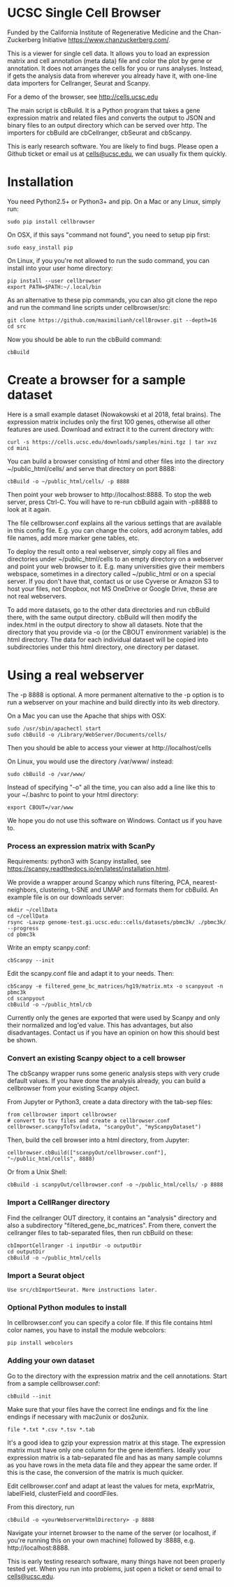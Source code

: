 UCSC Single Cell Browser
========================

Funded by the California Institute of Regenerative Medicine and the
Chan-Zuckerberg Initiative https://www.chanzuckerberg.com/.

This is a viewer for single cell data. It allows you to load an expression
matrix and cell annotation (meta data) file and color the plot by gene or
annotation. It does not arranges the cells for you or runs analyses. Instead,
if gets the analysis data from wherever you already have it, with
one-line data importers for Cellranger, Seurat and Scanpy.

For a demo of the browser, see http://cells.ucsc.edu

The main script is cbBuild. It is a Python program that takes a gene expression
matrix and related files and converts the output to JSON and binary files to
an output directory which can be served over http. The importers for cbBuild
are cbCellranger, cbSeurat and cbScanpy.

This is early research software. You are likely to find bugs. Please open a Github
ticket or email us at cells@ucsc.edu, we can usually fix them quickly.

# Installation

You need Python2.5+ or Python3+ and pip. On a Mac or any Linux, simply run:

    sudo pip install cellbrowser

On OSX, if this says "command not found", you need to setup pip first:

    sudo easy_install pip

On Linux, if you you're not allowed to run the sudo command, you can install into your user home directory:

    pip install --user cellbrowser
    export PATH=$PATH:~/.local/bin

As an alternative to these pip commands, you can also git clone the repo and
run the command line scripts under cellbrowser/src:

    git clone https://github.com/maximilianh/cellBrowser.git --depth=16
    cd src

Now you should be able to run the cbBuild command:

    cbBuild

# Create a browser for a sample dataset

Here is a small example dataset (Nowakowski et al 2018, fetal brains). The
expression matrix includes only the first 100 genes, otherwise all other
features are used. Download and extract it to the current directory with:

    curl -s https://cells.ucsc.edu/downloads/samples/mini.tgz | tar xvz
    cd mini

You can build a browser consisting of html and other files into the directory
~/public_html/cells/ and serve that directory on port 8888:

    cbBuild -o ~/public_html/cells/ -p 8888

Then point your web browser to http://localhost:8888. To stop the web server, press Ctrl-C. 
You will have to re-run cbBuild again with -p8888 to look at it again.

The file cellbrowser.conf explains all the various settings that are available
in this config file. E.g. you can change the colors, add acronym tables, add
file names, add more marker gene tables, etc.

To deploy the result onto a real webserver, simply copy all files and directories
under ~/public_html/cells to an empty directory on a webserver and point your
web browser to it. E.g. many universities give their members webspace,
sometimes in a directory called ~/public_html or on a special server. If you
don't have that, contact us or use Cyverse or Amazon S3 to host your files, not
Dropbox, not MS OneDrive or Google Drive, these are not real webservers.

To add more datasets, go to the other data directories and run cbBuild
there, with the same output directory. cbBuild will then modify the index.html
in the output directory to show all datasets. Note that the directory that you
provide via -o (or the CBOUT environment variable) is the html directory. The
data for each individual dataset will be copied into subdirectories under this
html directory, one directory per dataset.

# Using a real webserver

The -p 8888 is optional. A more permanent alternative to the -p option is to
run a webserver on your machine and build directly into its web directory.

On a Mac you can use the Apache that ships with OSX:

    sudo /usr/sbin/apachectl start
    sudo cbBuild -o /Library/WebServer/Documents/cells/

Then you should be able to access your viewer at http://localhost/cells

On Linux, you would use the directory /var/www/ instead:

    sudo cbBuild -o /var/www/

Instead of specifying "-o" all the time, you can also add a line like this to
your ~/.bashrc to point to your html directory:
 
    export CBOUT=/var/www

We hope you do not use this software on Windows. Contact us if you have to.

### Process an expression matrix with ScanPy

Requirements: python3 with Scanpy installed, see https://scanpy.readthedocs.io/en/latest/installation.html.

We provide a wrapper around Scanpy which runs filtering, PCA, nearest-neighbors, clustering, t-SNE and
UMAP and formats them for cbBuild. An example file is on our downloads server:

    mkdir ~/cellData
    cd ~/cellData
    rsync -Lavzp genome-test.gi.ucsc.edu::cells/datasets/pbmc3k/ ./pbmc3k/ --progress
    cd pbmc3k

Write an empty scanpy.conf:

    cbScanpy --init

Edit the scanpy.conf file and adapt it to your needs. Then:
    
    cbScanpy -e filtered_gene_bc_matrices/hg19/matrix.mtx -o scanpyout -n pbmc3k
    cd scanpyout
    cbBuild -o ~/public_html/cb

Currently only the genes are exported that were used by Scanpy and only their
normalized and log'ed value. This has advantages, but also disadvantages.  Contact
us if you have an opinion on how this should best be shown.

### Convert an existing Scanpy object to a cell browser

The cbScanpy wrapper runs some generic analysis steps with very crude default
values. If you have done the analysis already, you can build a cellbrowser from
your existing Scanpy object.

From Jupyter or Python3, create a data directory with the tab-sep files:

    from cellbrowser import cellbrowser
    # convert to tsv files and create a cellbrowser.conf
    cellbrowser.scanpyToTsv(adata, "scanpyOut", "myScanpyDataset")

Then, build the cell browser into a html directory, from Jupyter:

    cellbrowser.cbBuild(["scanpyOut/cellbrowser.conf"], "~/public_html/cells", 8888)

Or from a Unix Shell:

    cbBuild -i scanpyOut/cellbrowser.conf -o ~/public_html/cells/ -p 8888


### Import a CellRanger directory

Find the cellranger OUT directory, it contains an "analysis" directory and also
a subdirectory "filtered_gene_bc_matrices". From there, convert the cellranger files
to tab-separated files, then run cbBuild on these:

    cbImportCellranger -i inputDir -o outputDir
    cd outputDir
    cbBuild -o ~/public_html/cells

### Import a Seurat object

    Use src/cbImportSeurat. More instructions later.

### Optional Python modules to install

In cellbrowser.conf you can specify a color file. If this file contains html color names, you
have to install the module webcolors:

    pip install webcolors

### Adding your own dataset

Go to the directory with the expression matrix and the cell annotations. Start from a sample cellbrowser.conf:

    cbBuild --init

Make sure that your files have the correct line endings and fix the line endings if necessary with mac2unix or dos2unix.

    file *.txt *.csv *.tsv *.tab

It's a good idea to gzip your expression matrix at this stage. The expression matrix must have
only one column for the gene identifiers. Ideally your expression matrix is a
tab-separated file and has as many sample columns as you have rows in the meta
data file  and they appear the same order. If this is the case, the conversion of the matrix
is much quicker.

Edit cellbrowser.conf and adapt at least the values for meta, exprMatrix, labelField, clusterField and coordFiles.

From this directory, run 

    cbBuild -o <yourWebserverHtmlDirectory> -p 8888

Navigate your internet browser to the name of the server (or localhost, if you're running this on your own machine)
followed by :8888, e.g. http://localhost:8888.

This is early testing research software, many things have not been properly tested yet. When you run into problems, just open a ticket or send email to cells@ucsc.edu.
